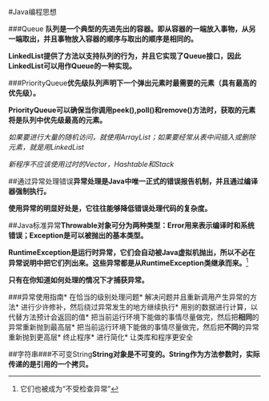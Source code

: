 #Java编程思想

###Queue
**队列是一个典型的先进先出的容器。即从容器的一端放入事物，从另一端取出，并且事物放入容器的顺序与取出的顺序是相同的。**

**LinkedList提供了方法以支持队列的行为，并且它实现了Queue接口，因此LinkedList可以用作Queue的一种实现。**

###PriorityQueue**优先级队列声明下一个弹出元素时最需要的元素（具有最高的优先级）。**

**PriorityQueue可以确保当你调用peek(),poll()和remove()方法时，获取的元素将是队列中优先级最高的元素。**

*如果要进行大量的随机访问，就使用ArrayList；如果要经常从表中间插入或删除元素，就是用LinkedList*

*新程序不应该使用过时的Vector，Hashtable和Stack*

##通过异常处理错误**异常处理是Java中唯一正式的错误报告机制，并且通过编译器强制执行。**

**使用异常的明显好处是，它往往能够降低错误处理代码的复杂度。**

##Java标准异常**Throwable对象可分为两种类型：Error用来表示编译时和系统错误；Exception是可以被抛出的基本类型。**

**RuntimeException是运行时异常，它们会自动被Java虚拟机抛出，所以不必在异常说明中把它们列出来。这些异常都是从RuntimeException类继承而来。**[^1]

[^1]:它们也被成为“不受检查异常”

**只有在你知道如何处理的情况下才捕获异常。**

###异常使用指南* 在恰当的级别处理问题* 解决问题并且重新调用产生异常的方法* 进行少许修补，然后绕过异常发生的地方继续执行* 用别的数据进行计算，以代替方法预计会返回的值* 把当前运行环境下能做的事情尽量做完，然后把**相同**的异常重新抛到最高层* 把当前运行环境下能做的事情尽量做完，然后把**不同**的异常重新抛到更高层* 终止程序* 进行简化* 让类库和程序更安全

##字符串###不可变String**String对象是不可变的。String作为方法参数时，实际传递的是引用的一个拷贝。**
